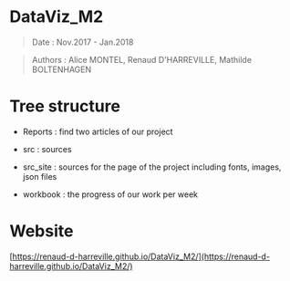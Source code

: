 # DataViz_M2

>Date : Nov.2017 - Jan.2018 

>Authors : Alice MONTEL, Renaud D'HARREVILLE, Mathilde BOLTENHAGEN

# Tree structure 

- Reports : find two articles of our project

- src : sources

- src_site : sources for the page of the project including fonts, images, json files

- workbook : the progress of our work per week 

# Website

[https://renaud-d-harreville.github.io/DataViz_M2/](https://renaud-d-harreville.github.io/DataViz_M2/)
